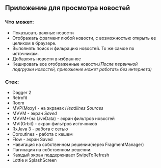 ## Приложение для просмотра новостей
### Что может:
 - Показывать важные новости
 - Отображать фрагмент любой новости, с возможностью открыть ее целиком в браузере.
 - Выполнять поиск и фильрацию новостей. То же самое по источникам.
 - Добавлять новости в избранное
 - Кешировать все отображенные  новости.(*После первичной подгрузки новостей, приложение может работать без интернета)*

### Стек:
 - Dagger 2
 - Retrofit
 - Room
 - MVP(Moxy) - на экранах *Headlines* *Sources*
 - MVVM - экран *Saved*
 - MVVM+(на LiveData) - экран фильтров новостей
 - MVI(Orbit) - экран фильтров источников
 - RxJava 3 - работа с сетью
 - Coroutines - работа с кешем
 - Flow - экран Saved
 - Навигация на собственном решении(через FragmentManager)
 - Пагинация на собственном решении.
 - Каждый экран поддерживает SwipeToRefresh
 - Lottie и SplashScreen
